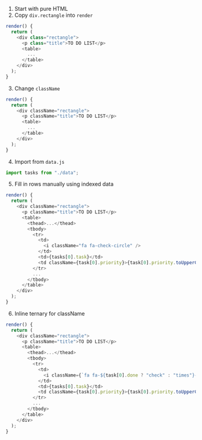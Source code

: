 1. Start with pure HTML
2. Copy `div.rectangle` into `render`

```javascript
render() {
  return (
    <div class="rectangle">
      <p class="title">TO DO LIST</p>
      <table>
        ...
      </table>
    </div>
  );
}
```

3. Change `className`

```javascript
render() {
  return (
    <div className="rectangle">
      <p className="title">TO DO LIST</p>
      <table>
        ...
      </table>
    </div>
  );
}
```

4. Import from `data.js`

```javascript
import tasks from "./data";
```

5. Fill in rows manually using indexed data

```javascript
render() {
  return (
    <div className="rectangle">
      <p className="title">TO DO LIST</p>
      <table>
        <thead>...</thead>
        <tbody>
          <tr>
            <td>
              <i className="fa fa-check-circle" />
            </td>
            <td>{tasks[0].task}</td>
            <td className={task[0].priority}>{task[0].priority.toUpperCase()}</td>
          </tr>
          ...
        </tbody>
      </table>
    </div>
  );
}
```

6. Inline ternary for className

```javascript
render() {
  return (
    <div className="rectangle">
      <p className="title">TO DO LIST</p>
      <table>
        <thead>...</thead>
        <tbody>
          <tr>
            <td>
              <i className={`fa fa-${task[0].done ? "check" : "times"}-circle`} />
            </td>
            <td>{tasks[0].task}</td>
            <td className={task[0].priority}>{task[0].priority.toUpperCase()}</td>
          </tr>
          ...
        </tbody>
      </table>
    </div>
  );
}
```
